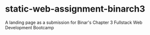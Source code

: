 # static-web-assignment-binarch3
A landing page as a submission for Binar's Chapter 3 Fullstack Web Development Bootcamp
